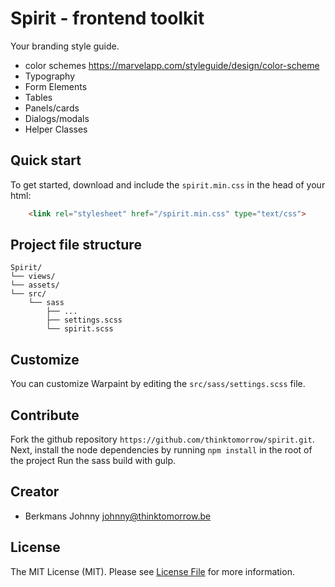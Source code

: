 # Spirit - frontend toolkit
Your branding style guide.

- color schemes https://marvelapp.com/styleguide/design/color-scheme
- Typography
- Form Elements
- Tables
- Panels/cards
- Dialogs/modals
- Helper Classes



## Quick start
To get started, download and include the `spirit.min.css` in the head of your html:
```html
    <link rel="stylesheet" href="/spirit.min.css" type="text/css">
```

## Project file structure
```
Spirit/
└── views/
└── assets/
└── src/
    └── sass
        ├── ...
        ├── settings.scss
        └── spirit.scss
```

## Customize
You can customize Warpaint by editing the `src/sass/settings.scss` file.


## Contribute

Fork the github repository `https://github.com/thinktomorrow/spirit.git`.
Next, install the node dependencies by running `npm install` in the root of the project
Run the sass build with gulp.


## Creator

- Berkmans Johnny <johnny@thinktomorrow.be>

## License

The MIT License (MIT). Please see [License File](LICENSE.md) for more information.
